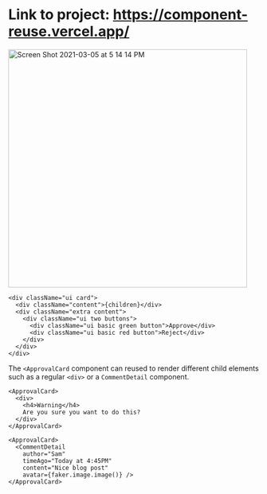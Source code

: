 # Link to project: https://component-reuse.vercel.app/

<img width="479" alt="Screen Shot 2021-03-05 at 5 14 14 PM" src="https://user-images.githubusercontent.com/3590386/110123113-13f0b880-7df3-11eb-90c0-2f3563ca5d49.png">

```JSX
<div className="ui card">
  <div className="content">{children}</div>
  <div className="extra content">
    <div className="ui two buttons">
      <div className="ui basic green button">Approve</div>
      <div className="ui basic red button">Reject</div>
    </div>
  </div>
</div>
```

The `<ApprovalCard` component can reused to render different child elements such as a regular `<div>` or a `CommentDetail` component.

```JSX
<ApprovalCard>
  <div>
    <h4>Warning</h4>
    Are you sure you want to do this?
  </div>
</ApprovalCard>
```

```JSX
<ApprovalCard>
  <CommentDetail
    author="Sam"
    timeAgo="Today at 4:45PM"
    content="Nice blog post"
    avatar={faker.image.image()} />
</ApprovalCard>
```
